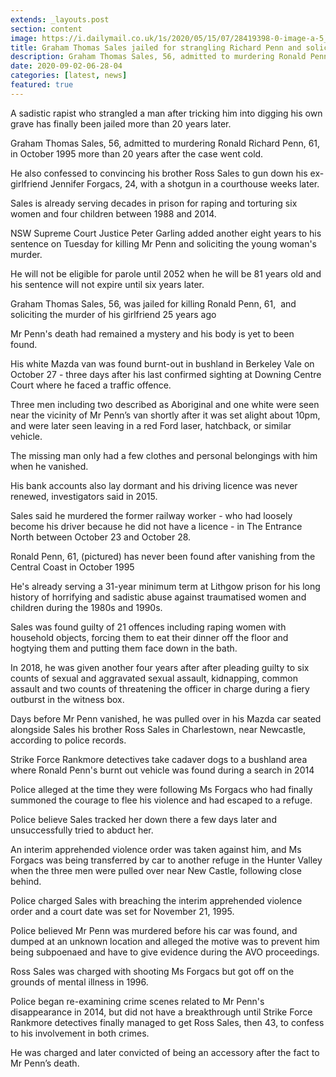 ```yaml
---
extends: _layouts.post
section: content
image: https://i.dailymail.co.uk/1s/2020/05/15/07/28419398-0-image-a-5_1589524132566.jpg 
title: Graham Thomas Sales jailed for strangling Richard Penn and soliciting ex-girlfriends murder 
description: Graham Thomas Sales, 56, admitted to murdering Ronald Penn, 61, in October 1995 and soliciting his brother Ross Sales to shoot his ex-girlfriend Jennifer Forgacs, 24, in a NSW court. 
date: 2020-09-02-06-28-04 
categories: [latest, news] 
featured: true 
--- 
```

A sadistic rapist who strangled a man after tricking him into digging his own grave has finally been jailed more than 20 years later.

Graham Thomas Sales, 56, admitted to murdering Ronald Richard Penn, 61, in October 1995 more than 20 years after the case went cold.

He also confessed to convincing his brother Ross Sales to gun down his ex-girlfriend Jennifer Forgacs, 24, with a shotgun in a courthouse weeks later.

Sales is already serving decades in prison for raping and torturing six women and four children between 1988 and 2014.

NSW Supreme Court Justice Peter Garling added another eight years to his sentence on Tuesday for killing Mr Penn and soliciting the young woman's murder.

He will not be eligible for parole until 2052 when he will be 81 years old and his sentence will not expire until six years later.

Graham Thomas Sales, 56, was jailed for killing Ronald Penn, 61,  and soliciting the murder of his girlfriend 25 years ago

Mr Penn's death had remained a mystery and his body is yet to been found.   

His white Mazda van was found burnt-out in bushland in Berkeley Vale on October 27 - three days after his last confirmed sighting at Downing Centre Court where he faced a traffic offence.

Three men including two described as Aboriginal and one white were seen near the vicinity of Mr Penn’s van shortly after it was set alight about 10pm, and were later seen leaving in a red Ford laser, hatchback, or similar vehicle. 

The missing man only had a few clothes and personal belongings with him when he vanished.

His bank accounts also lay dormant and his driving licence was never renewed, investigators said in 2015.

Sales said he murdered the former railway worker - who had loosely become his driver because he did not have a licence - in The Entrance North between October 23 and October 28.  

Ronald Penn, 61, (pictured) has never been found after vanishing from the Central Coast in October 1995

He's already serving a 31-year minimum term at Lithgow prison for his long history of horrifying and sadistic abuse against traumatised women and children during the 1980s and 1990s.

Sales was found guilty of 21 offences including raping women with household objects, forcing them to eat their dinner off the floor and hogtying them and putting them face down in the bath. 

In 2018, he was given another four years after after pleading guilty to six counts of sexual and aggravated sexual assault, kidnapping, common assault and two counts of threatening the officer in charge during a fiery outburst in the witness box. 

Days before Mr Penn vanished, he was pulled over in his Mazda car seated alongside Sales his brother Ross Sales in Charlestown, near Newcastle, according to police records. 

Strike Force Rankmore detectives take cadaver dogs to a bushland area where Ronald Penn's burnt out vehicle was found during a search in 2014

Police alleged at the time they were following Ms Forgacs who had finally summoned the courage to flee his violence and had escaped to a refuge.

Police believe Sales tracked her down there a few days later and unsuccessfully tried to abduct her.

An interim apprehended violence order was taken against him, and Ms Forgacs was being transferred by car to another refuge in the Hunter Valley when the three men were pulled over near New Castle, following close behind. 

Police charged Sales with breaching the interim apprehended violence order and a court date was set for November 21, 1995.  

Police believed Mr Penn was murdered before his car was found, and dumped at an unknown location and alleged the motive was to prevent him being subpoenaed and have to give evidence during the AVO proceedings. 

Ross Sales was charged with shooting Ms Forgacs but got off on the grounds of mental illness in 1996. 

Police began re-examining crime scenes related to Mr Penn's disappearance in 2014, but did not have a breakthrough until Strike Force Rankmore detectives finally managed to get Ross Sales, then 43, to confess to his involvement in both crimes.

He was charged and later convicted of being an accessory after the fact to Mr Penn’s death.

